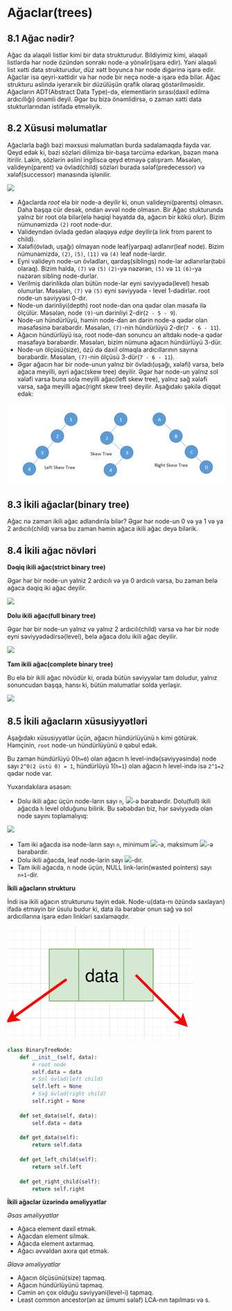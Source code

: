 # Ağaclar(trees)

## 8.1 Ağac nədir?

Ağac da əlaqəli listlər kimi bir data strukturudur. Bildiyimiz kimi, əlaqəli listlərdə hər node özündən sonrakı node-a yönəlir(işarə edir).
Yəni əlaqəli list xətti data strukturudur, düz xətt boyunca hər node digərinə işarə edir.
Ağaclar isə qeyri-xəttidir və hər node bir neçə node-a işarə edə bilər.
Ağac strukturu əslində iyerarxik bir düzülüşün qrafik olaraq göstərilməsidir.
Ağacların ADT(Abstract Data Type)-də, elementlərin sırası(daxil edilmə ardıcıllığı) önəmli deyil. Əgər bu bizə önəmlidirsə, o zaman xətti data stukturlarından istifadə etməliyik.

## 8.2 Xüsusi məlumatlar

Ağaclarla bağlı bəzi məxsusi məlumatları burda sadalamaqda fayda var.
Qeyd edək ki, bəzi sözləri dilimizə bir-başa tərcümə edərkən, bəzən məna itirilir. 
Lakin, sözlərin əslini ingiliscə qeyd etməyə çalışıram. 
Məsələn, valideyn(parent) və övlad(child) sözləri burada sələf(predecessor) və xələf(successor) mənasında işlənilir.

![](https://upload.wikimedia.org/wikipedia/commons/thumb/f/f7/Binary_tree.svg/300px-Binary_tree.svg.png)

* Ağaclarda *root* elə bir node-a deyilir ki, onun valideyni(parents) olmasın. Daha başqa cür desək, ondan əvvəl node olmasın.
Bir Ağac stukturunda yalnız bir root ola bilər(elə həqiqi həyatda da, ağacın bir kökü olur).
Bizim nümunəmizdə `(2)` root node-dur.
* Valideyndən övlada gedən əlaqəyə *edge* deyilir(a link from parent to child).
* Xələfi(övladı, uşağı) olmayan node leaf(yarpaq) adlanır(leaf node). Bizim nümunəmizdə, `(2)`, `(5)`, `(11)` və `(4)` leaf node-lardır.
* Eyni valideyn node-un övladları, qardaş(siblings) node-lar adlanırlar(təbii olaraq). Bizim halda, `(7)` və `(5)` `(2)`-yə nəzərən, `(5)` və `11` `(6)`-ya nəzərən sibling node-durlar. 
* Verilmiş dərinlikdə olan bütün node-lar eyni səviyyədə(level) hesab olunurlar. Məsələn, `(7)` və `(5)` eyni səviyyədə - level 1-dədirlər. root node-un səviyyəsi 0-dır.
* Node-un dərinliyi(depth) root node-dan ona qədər olan məsafə ilə ölçülür. Məsələn, node `(9)`-un dərinliyi 2-dir(`2 - 5 - 9`).
* Node-un hündürlüyü, həmin node-dan ən dərin node-a qədər olan məsafəsinə bərabərdir. Məsələn, `(7)`-nin hündürlüyü 2-dir(`7 - 6 - 11`).
* Ağacın hündürlüyü isə, root node-dan sonuncu ən altdakı node-a qədər məsafəyə bərabərdir. Məsələn, bizim nümunə ağacın hündürlüyü 3-dür.
* Node-un ölçüsü(size), özü də daxil olmaqla ardıcıllarının sayına bərabərdir. Məsələn, `(7)`-nin ölçüsü 3-dür(`7 - 6 - 11`).
* Əgər ağacın hər bir node-unun yalnız bir övladı(uşağı, xələfi) varsa, belə ağaca meyilli, əyri ağac(skew tree) deyilir.
Əgər hər node-un yalnız sol xələfi varsa buna sola meyilli ağac(left skew tree), yalnız sağ xələfi varsa, sağa meyilli ağac(right skew tree) deyilir.
Aşağıdakı şəkilə diqqət edək:

![](../Source_Code/resources/fesil8/fesil8_skew_tree.png) 

## 8.3 İkili ağaclar(binary tree)

Ağac nə zaman ikili ağac adlandırıla bilər?
Əgər hər node-un 0 və ya 1 və ya 2 ardıcılı(child) varsa bu zaman həmin ağaca ikili ağac deyə bilərik.

## 8.4 İkili ağac növləri

**Dəqiq ikili ağac(strict binary tree)**

Əgər hər bir node-un yalniz 2 ardıcılı və ya 0 ardıcılı varsa, bu zaman belə ağaca dəqiq iki ağac deyilir.

![](https://i.stack.imgur.com/6d3po.gif)

**Dolu ikili ağac(full binary tree)**

Əgər hər bir node-un yalnız və yalnız 2 ardıcılı(child) varsa və hər bir node eyni səviyyədədirsə(level), belə ağaca dolu ikili ağac deyilir.

![](http://tech.queryhome.com/?qa=blob&qa_blobid=13247293517399547847)


**Tam ikili ağac(complete binary tree)**

Bu elə bir ikili ağac növüdür ki, orada bütün səviyyələr tam doludur, yalnız sonuncudan başqa, hansı ki, bütün məlumatlar solda yerləşir.

![](http://www.stoimen.com/blog/wp-content/uploads/2012/08/1.-Complete-Binary-Tree.png)


## 8.5 İkili ağacların xüsusiyyətləri

Aşağıdakı xüsusiyyətlər üçün, ağacın hündürlüyünü `h` kimi götürək.
Həmçinin, `root` node-un hündürlüyünü `0` qəbul edək.

Bu zaman hündürlüyü 0(`h=0`) olan ağacın h level-ində(səviyyəsində) node sayı `2^0(2 üstü 0) = 1`, hündürlüyü 1(`h=1`) olan ağacın h level-ində isə `2^1=2` qədər node var.

Yuxarıdakılara əsasən:

* Dolu ikili ağac üçün node-ların sayı `n`, ![](http://mathurl.com/ybq8u7vm.png)-ə bərabərdir.
Dolu(full) ikili ağacda `h` level olduğunu bilirik. Bu səbəbdən biz, hər səviyyədə olan node sayını toplamalıyıq:

![](http://mathurl.com/y77b9jzw.png)

* Tam iki ağacda isə node-ların sayı `n`, minimum ![](http://mathurl.com/yaxexmdc.png)-a, maksimum ![](http://mathurl.com/y8k7mgq4.png)-ə bərabərdir.
* Dolu ikili ağacda, leaf node-larin sayı ![](http://mathurl.com/yaxexmdc.png)-dır.
* Tam ikili ağacda, n node üçün, NULL link-lərin(wasted pointers) sayı `n+1`-dir.

**İkili ağacların strukturu**

İndi isə ikili ağacın strukturunu təyin edək.
Node-u(data-nı özündə saxlayan) ifadə etməyin bir üsulu budur ki, data ilə bərabər onun sağ və sol ardıcıllarına işarə edən linkləri saxlamaqdır.

![](../Source_Code/resources/fesil8/fesil8_data_binary_tree.png)

```python
class BinaryTreeNode:
    def __init__(self, data):
        # root node
        self.data = data
        # Sol övlad(left child)
        self.left = None
        # Sağ övlad(right child)
        self.right = None
    
    def set_data(self, data):
        self.data = data
    
    def get_data(self):
        return self.data

    def get_left_child(self):
        return self.left
    
    def get_right_child(self):
        return self.right

```

**İkili ağaclar üzərində əməliyyatlar**

*Əsas əməliyyatlar*

* Ağaca element daxil etmək.
* Ağacdan element silmək.
* Ağacda element axtarmaq.
* Ağacı əvvəldən axıra qət etmək.

*Əlavə əməliyyatlar*

* Ağacın ölçüsünü(size) tapmaq.
* Ağacın hündürlüyünü tapmaq.
* Cəmin ən çox olduğu səviyyəni(level-i) tapmaq.
* Least common ancestor(ən az ümumi sələf) LCA-nın tapılması və s.   